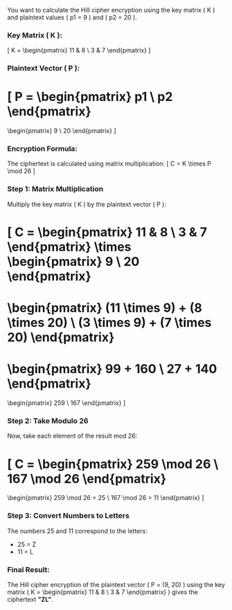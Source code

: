 You want to calculate the Hill cipher encryption using the key matrix \( K \) and plaintext values \( p1 = 9 \) and \( p2 = 20 \).

### Key Matrix \( K \):
\[
K = \begin{pmatrix}
11 & 8 \\
3 & 7
\end{pmatrix}
\]

### Plaintext Vector \( P \):
\[
P = \begin{pmatrix}
p1 \\
p2
\end{pmatrix}
=
\begin{pmatrix}
9 \\
20
\end{pmatrix}
\]

### Encryption Formula:
The ciphertext is calculated using matrix multiplication:
\[
C = K \times P \mod 26
\]

### Step 1: Matrix Multiplication
Multiply the key matrix \( K \) by the plaintext vector \( P \):

\[
C = \begin{pmatrix}
11 & 8 \\
3 & 7
\end{pmatrix}
\times
\begin{pmatrix}
9 \\
20
\end{pmatrix}
=
\begin{pmatrix}
(11 \times 9) + (8 \times 20) \\
(3 \times 9) + (7 \times 20)
\end{pmatrix}
=
\begin{pmatrix}
99 + 160 \\
27 + 140
\end{pmatrix}
=
\begin{pmatrix}
259 \\
167
\end{pmatrix}
\]

### Step 2: Take Modulo 26
Now, take each element of the result mod 26:

\[
C = \begin{pmatrix}
259 \mod 26 \\
167 \mod 26
\end{pmatrix}
=
\begin{pmatrix}
259 \mod 26 = 25 \\
167 \mod 26 = 11
\end{pmatrix}
\]

### Step 3: Convert Numbers to Letters
The numbers 25 and 11 correspond to the letters:
- 25 = Z
- 11 = L

### Final Result:
The Hill cipher encryption of the plaintext vector \( P = (9, 20) \) using the key matrix \( K = \begin{pmatrix} 11 & 8 \\ 3 & 7 \end{pmatrix} \) gives the ciphertext **"ZL"**.
